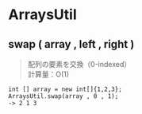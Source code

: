 # ArraysUtil
## swap ( array , left , right )
> 配列の要素を交換（0-indexed）<br>
> 計算量：O(1)
```
int [] array = new int[]{1,2,3};
ArraysUtil.swap(array , 0 , 1);
-> 2 1 3
```

